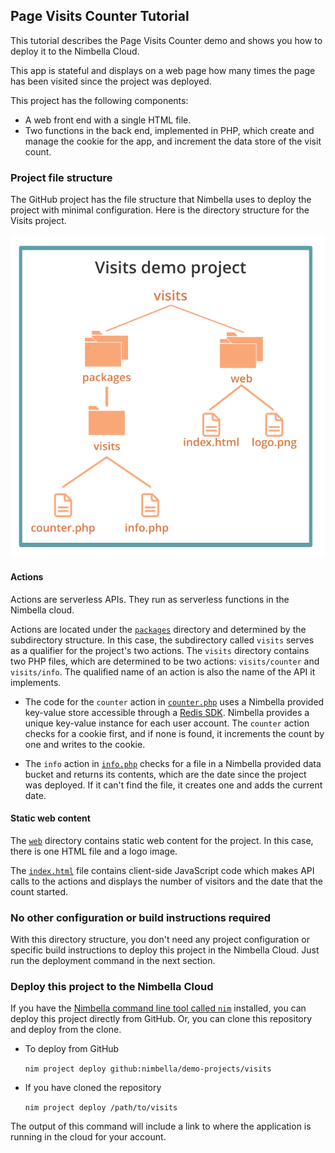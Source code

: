## Page Visits Counter Tutorial

This tutorial describes the Page Visits Counter demo and shows you how to deploy it to the Nimbella Cloud.

This app is stateful and displays on a web page how many times the page has been visited since the project was deployed.

This project has the following components:

- A web front end with a single HTML file.
- Two functions in the back end, implemented in PHP, which create and manage the cookie for the app, and increment the data store of the visit count.

### Project file structure

The GitHub project has the file structure that Nimbella uses to deploy the project with minimal configuration. Here is the directory structure for the Visits project.

![](../images/visitstutorial-cc3f0c43.svg)

#### Actions

Actions are serverless APIs. They run as serverless functions in the Nimbella cloud.

Actions are located under the [`packages`](./packages/visits) directory and determined by the subdirectory structure. In this case, the subdirectory called `visits` serves as a qualifier for the project's two actions. The `visits` directory contains two PHP files, which are determined to be two actions: `visits/counter` and `visits/info`. The qualified name of an action is also the name of the API it implements.

- The code for the `counter` action in [`counter.php`](./packages/visits/counter.php) uses a Nimbella provided key-value store accessible through a [Redis SDK](https://redis.io). Nimbella provides a unique key-value instance for each user account. The `counter` action checks for a cookie first, and if none is found, it increments the count by one and writes to the cookie.

- The `info` action in [`info.php`](./packages/visits/info.php) checks for a file in a Nimbella provided data bucket and returns its contents, which are the date since the project was deployed. If it can't find the file, it creates one and adds the current date.

#### Static web content

The [`web`](./web) directory contains static web content for the project. In this case, there is one HTML file and a logo image.

The [`index.html`](./web/index.html) file contains client-side JavaScript code which makes API calls to the actions and displays the number of visitors and the date that the count started.

### No other configuration or build instructions required

With this directory structure, you don't need any project  configuration or specific build instructions to deploy this project in the Nimbella Cloud. Just run the deployment command in the next section.

### Deploy this project to the Nimbella Cloud

If you have the [Nimbella command line tool called `nim`](https://nimbella.io/downloads/nim/nim.html#install-the-nimbella-command-line-tool-nim) installed, you can deploy this project directly from GitHub. Or, you can clone this repository and deploy from the clone.

- To deploy from GitHub

  `nim project deploy github:nimbella/demo-projects/visits`

- If you have cloned the repository

  `nim project deploy /path/to/visits`

The output of this command will include a link to where the application is running in the cloud for your account.
